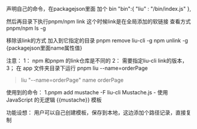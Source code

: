 声明自己的命令，在packagejson里面 加个 bin
"bin":{
    "liu" : "/bin/index.js"
  },

然后再目录下执行pnpm/npm link 
这个时候link是在全局添加的软链接
查看方式
pnpm/npm ls -g

移除该link的方式
加入到它指定的目录 pnpm remove liu-cli -g
npm unlink -g {packagejson里面name属性值}

注意：
1： npm 和pnpm 的link仓库是不同的
2： 需要指定liu-cli link的版本， 
3； 在 app 文件夹目录下运行
pnpm liu --name=orderPage
> liu "--name=orderPage"
name orderPage

使用到的命令：
 1.pnpm add mustache -F liu-cli 
 Mustache.js - 使用 JavaScript 的无逻辑 {{mustache}} 模板

功能设想：
用户可以自己创建模板，保存到本地，这边添加个路径记录，直接复制



